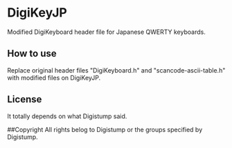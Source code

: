 # DigiKeyJP
Modified DigiKeyboard header file for Japanese QWERTY keyboards.

## How to use
Replace original header files "DigiKeyboard.h" and "scancode-ascii-table.h" with modified files on DigiKeyJP.

## License
It totally depends on what Digistump said. 

##Copyright
All rights belog to Digistump or the groups specified by Digistump. 
